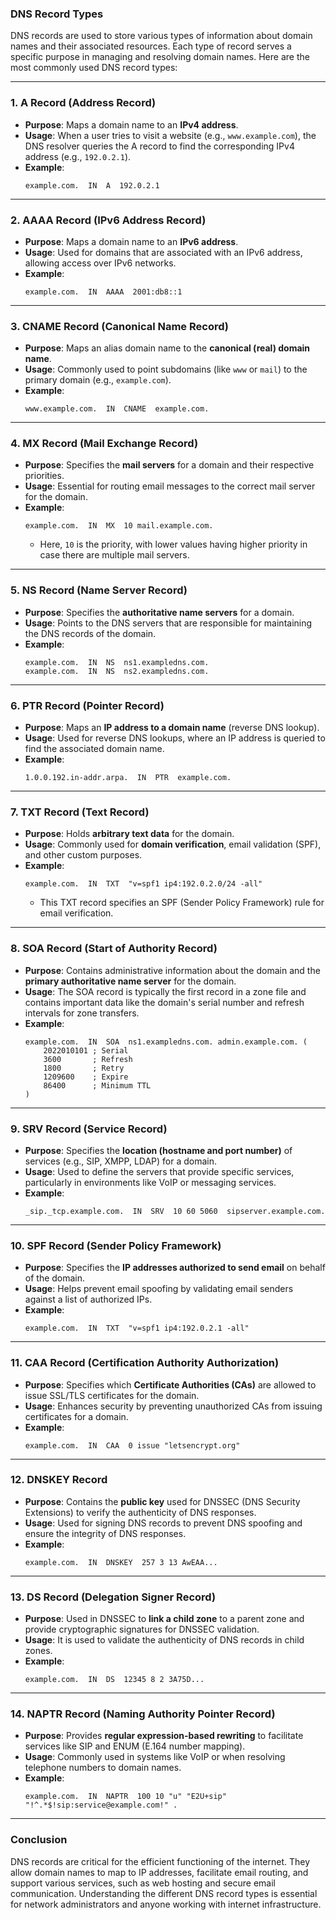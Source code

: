 ### **DNS Record Types**

DNS records are used to store various types of information about domain names and their associated resources. Each type of record serves a specific purpose in managing and resolving domain names. Here are the most commonly used DNS record types:

---

### **1. A Record (Address Record)**
- **Purpose**: Maps a domain name to an **IPv4 address**.
- **Usage**: When a user tries to visit a website (e.g., `www.example.com`), the DNS resolver queries the A record to find the corresponding IPv4 address (e.g., `192.0.2.1`).
- **Example**:
  ```
  example.com.  IN  A  192.0.2.1
  ```

---

### **2. AAAA Record (IPv6 Address Record)**
- **Purpose**: Maps a domain name to an **IPv6 address**.
- **Usage**: Used for domains that are associated with an IPv6 address, allowing access over IPv6 networks.
- **Example**:
  ```
  example.com.  IN  AAAA  2001:db8::1
  ```

---

### **3. CNAME Record (Canonical Name Record)**
- **Purpose**: Maps an alias domain name to the **canonical (real) domain name**.
- **Usage**: Commonly used to point subdomains (like `www` or `mail`) to the primary domain (e.g., `example.com`).
- **Example**:
  ```
  www.example.com.  IN  CNAME  example.com.
  ```

---

### **4. MX Record (Mail Exchange Record)**
- **Purpose**: Specifies the **mail servers** for a domain and their respective priorities.
- **Usage**: Essential for routing email messages to the correct mail server for the domain.
- **Example**:
  ```
  example.com.  IN  MX  10 mail.example.com.
  ```
  - Here, `10` is the priority, with lower values having higher priority in case there are multiple mail servers.

---

### **5. NS Record (Name Server Record)**
- **Purpose**: Specifies the **authoritative name servers** for a domain.
- **Usage**: Points to the DNS servers that are responsible for maintaining the DNS records of the domain.
- **Example**:
  ```
  example.com.  IN  NS  ns1.exampledns.com.
  example.com.  IN  NS  ns2.exampledns.com.
  ```

---

### **6. PTR Record (Pointer Record)**
- **Purpose**: Maps an **IP address to a domain name** (reverse DNS lookup).
- **Usage**: Used for reverse DNS lookups, where an IP address is queried to find the associated domain name.
- **Example**:
  ```
  1.0.0.192.in-addr.arpa.  IN  PTR  example.com.
  ```

---

### **7. TXT Record (Text Record)**
- **Purpose**: Holds **arbitrary text data** for the domain.
- **Usage**: Commonly used for **domain verification**, email validation (SPF), and other custom purposes.
- **Example**:
  ```
  example.com.  IN  TXT  "v=spf1 ip4:192.0.2.0/24 -all"
  ```
  - This TXT record specifies an SPF (Sender Policy Framework) rule for email verification.

---

### **8. SOA Record (Start of Authority Record)**
- **Purpose**: Contains administrative information about the domain and the **primary authoritative name server** for the domain.
- **Usage**: The SOA record is typically the first record in a zone file and contains important data like the domain's serial number and refresh intervals for zone transfers.
- **Example**:
  ```
  example.com.  IN  SOA  ns1.exampledns.com. admin.example.com. (
      2022010101 ; Serial
      3600       ; Refresh
      1800       ; Retry
      1209600    ; Expire
      86400      ; Minimum TTL
  )
  ```

---

### **9. SRV Record (Service Record)**
- **Purpose**: Specifies the **location (hostname and port number)** of services (e.g., SIP, XMPP, LDAP) for a domain.
- **Usage**: Used to define the servers that provide specific services, particularly in environments like VoIP or messaging services.
- **Example**:
  ```
  _sip._tcp.example.com.  IN  SRV  10 60 5060  sipserver.example.com.
  ```

---

### **10. SPF Record (Sender Policy Framework)**
- **Purpose**: Specifies the **IP addresses authorized to send email** on behalf of the domain.
- **Usage**: Helps prevent email spoofing by validating email senders against a list of authorized IPs.
- **Example**:
  ```
  example.com.  IN  TXT  "v=spf1 ip4:192.0.2.1 -all"
  ```

---

### **11. CAA Record (Certification Authority Authorization)**
- **Purpose**: Specifies which **Certificate Authorities (CAs)** are allowed to issue SSL/TLS certificates for the domain.
- **Usage**: Enhances security by preventing unauthorized CAs from issuing certificates for a domain.
- **Example**:
  ```
  example.com.  IN  CAA  0 issue "letsencrypt.org"
  ```

---

### **12. DNSKEY Record**
- **Purpose**: Contains the **public key** used for DNSSEC (DNS Security Extensions) to verify the authenticity of DNS responses.
- **Usage**: Used for signing DNS records to prevent DNS spoofing and ensure the integrity of DNS responses.
- **Example**:
  ```
  example.com.  IN  DNSKEY  257 3 13 AwEAA... 
  ```

---

### **13. DS Record (Delegation Signer Record)**
- **Purpose**: Used in DNSSEC to **link a child zone** to a parent zone and provide cryptographic signatures for DNSSEC validation.
- **Usage**: It is used to validate the authenticity of DNS records in child zones.
- **Example**:
  ```
  example.com.  IN  DS  12345 8 2 3A75D... 
  ```

---

### **14. NAPTR Record (Naming Authority Pointer Record)**
- **Purpose**: Provides **regular expression-based rewriting** to facilitate services like SIP and ENUM (E.164 number mapping).
- **Usage**: Commonly used in systems like VoIP or when resolving telephone numbers to domain names.
- **Example**:
  ```
  example.com.  IN  NAPTR  100 10 "u" "E2U+sip" "!^.*$!sip:service@example.com!" .
  ```

---

### **Conclusion**

DNS records are critical for the efficient functioning of the internet. They allow domain names to map to IP addresses, facilitate email routing, and support various services, such as web hosting and secure email communication. Understanding the different DNS record types is essential for network administrators and anyone working with internet infrastructure.
